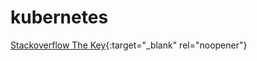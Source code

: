 # kubernetes

[Stackoverflow The Key](https://stackoverflow.blog/2021/03/31/the-key-copy-paste/){:target="_blank" rel="noopener"}